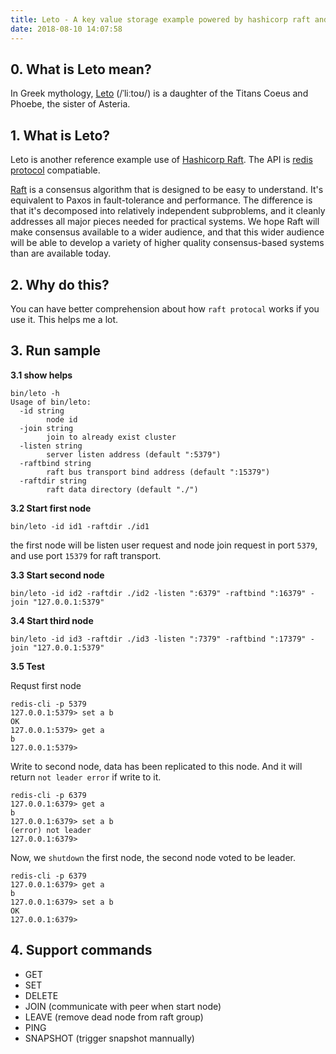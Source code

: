 ```yaml
---
title: Leto - A key value storage example powered by hashicorp raft and BadgerDB
date: 2018-08-10 14:07:58
---
```


## 0. What is Leto mean?

In Greek mythology, [Leto](https://en.wikipedia.org/wiki/Leto) (/ˈliːtoʊ/) is a daughter of the Titans Coeus and Phoebe, the sister of Asteria.

## 1. What is Leto?

Leto is another reference example use of [Hashicorp Raft](https://github.com/hashicorp/raft). The API is [redis protocol](https://redis.io/topics/protocol) compatiable.

[Raft](https://raft.github.io/)  is a consensus algorithm that is designed to be easy to understand. It's equivalent to Paxos in fault-tolerance and performance. The difference is that it's decomposed into relatively independent subproblems, and it cleanly addresses all major pieces needed for practical systems. We hope Raft will make consensus available to a wider audience, and that this wider audience will be able to develop a variety of higher quality consensus-based systems than are available today.

## 2. Why do this?

You can have better comprehension about how `raft protocal` works if you use it. This helps me a lot.


## 3. Run sample

**3.1 show helps**
```
bin/leto -h
Usage of bin/leto:
  -id string
        node id
  -join string
        join to already exist cluster
  -listen string
        server listen address (default ":5379")
  -raftbind string
        raft bus transport bind address (default ":15379")
  -raftdir string
        raft data directory (default "./")
```

**3.2 Start first node**

```
bin/leto -id id1 -raftdir ./id1
```
the first node will be listen user request and node join request in port `5379`, and use port `15379` for raft transport.

**3.3 Start second node**

```
bin/leto -id id2 -raftdir ./id2 -listen ":6379" -raftbind ":16379" -join "127.0.0.1:5379"
```

**3.4 Start third node**

```
bin/leto -id id3 -raftdir ./id3 -listen ":7379" -raftbind ":17379" -join "127.0.0.1:5379"
```

**3.5 Test**

Requst first node
```
redis-cli -p 5379
127.0.0.1:5379> set a b
OK
127.0.0.1:5379> get a
b
127.0.0.1:5379>
```

Write to second node, data has been replicated to this node. And it will return `not leader error` if write to it.

```
redis-cli -p 6379
127.0.0.1:6379> get a
b
127.0.0.1:6379> set a b
(error) not leader
127.0.0.1:6379>
```

Now, we  `shutdown` the first node, the second node voted to be leader.
```
redis-cli -p 6379
127.0.0.1:6379> get a
b
127.0.0.1:6379> set a b
OK
127.0.0.1:6379>
```

## 4. Support commands

- GET
- SET
- DELETE
- JOIN (communicate with peer when start node)
- LEAVE (remove dead node from raft group)
- PING
- SNAPSHOT (trigger snapshot mannually)
